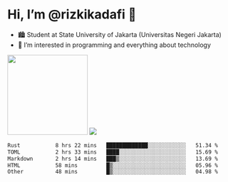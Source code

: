 # Hi, I’m @rizkikadafi 👋
- 🏙 Student at State University of Jakarta (Universitas Negeri Jakarta)
- 👀 I’m interested in programming and everything about technology
<img height="180em" src="https://github-readme-stats.vercel.app/api?username=rizkikadafi&show_icons=true&hide_border=true&&count_private=true&include_all_commits=true" />
<img src="https://github-readme-stats.vercel.app/api/top-langs/?username=rizkikadafi&show_icons=true&hide_border=true&&count_private=true&include_all_commits=true" />

<!--START_SECTION:waka-->

```txt
Rust           8 hrs 22 mins   █████████████░░░░░░░░░░░░   51.34 %
TOML           2 hrs 33 mins   ████░░░░░░░░░░░░░░░░░░░░░   15.69 %
Markdown       2 hrs 14 mins   ███▒░░░░░░░░░░░░░░░░░░░░░   13.69 %
HTML           58 mins         █▒░░░░░░░░░░░░░░░░░░░░░░░   05.96 %
Other          48 mins         █▒░░░░░░░░░░░░░░░░░░░░░░░   04.98 %
```

<!--END_SECTION:waka-->

<!---
rizkikadafi/rizkikadafi is a ✨ special ✨ repository because its `README.md` (this file) appears on your GitHub profile.
You can click the Preview link to take a look at your changes.
--->
